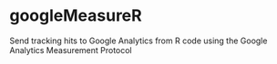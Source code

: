 # googleMeasureR
Send tracking hits to Google Analytics from R code using the Google Analytics Measurement Protocol
